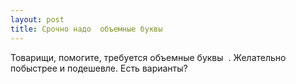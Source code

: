 ```yaml
---
layout: post 
title: Срочно надо  объемные буквы ‌ ‌ 
--- 
```

Товарищи, помогите, требуется  объемные буквы ‌ ‌. Желательно побыстрее и подешевле. Есть варианты?